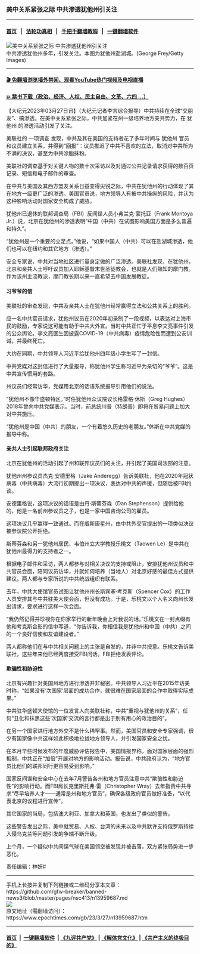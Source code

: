 ### 美中关系紧张之际 中共渗透犹他州引关注
------------------------

#### [首页](https://github.com/gfw-breaker/banned-news3/blob/master/README.md) &nbsp;&nbsp;|&nbsp;&nbsp; [法轮功真相](https://github.com/begood0513/basic/blob/master/README.md)  &nbsp;&nbsp;|&nbsp;&nbsp; [手把手翻墙教程](https://github.com/gfw-breaker/guides/wiki)  &nbsp;&nbsp;|&nbsp;&nbsp; [一键翻墙软件](https://github.com/gfw-breaker/nogfw/blob/master/README.md)  



<div><img alt="美中关系紧张之际 中共渗透犹他州引关注" class="attachment-djy_600_400 size-djy_600_400 wp-post-image" src="https://i.epochtimes.com/assets/uploads/2015/09/1509260310142262-600x400.jpg"/>
<div class="caption">
 中共渗透犹他州多年，引发关注。本图为犹他州盐湖城。(George Frey/Getty Images)
</div></div><hr/>

#### [ 🎬  免翻墙浏览墙外禁闻、观看YouTube热门视频及电视直播](https://github.com/gfw-breaker/HelloWorld)

#### [ 💥  禁书下载（政治、经济、人权、民主自由、文革、六四 ...）](https://github.com/gfw-breaker/books/blob/master/README.md)

<div><p>
 【大纪元2023年03月27日讯】（大纪元记者李言综合报导）中共持续在全球“交朋友”、搞渗透。在美中关系紧张之际，中共加紧在州一级培养地方亲共势力，在
 <ok href="https://www.epochtimes.com/gb/tag/%E7%8A%B9%E4%BB%96%E5%B7%9E.html">
  犹他州
 </ok>
 的渗透活动引发了关注。
</p>
<p>
 美联社的
 <ok href="https://apnews.com/article/china-foreign-influence-utah-legislature-mormon-church-921526d0c8eda2732c361488d20dd1b4" rel="noopener noreferrer" target="_blank">
  一项调查
 </ok>
 发现，中共及其在美国的支持者花了多年时间与
 <ok href="https://www.epochtimes.com/gb/tag/%E7%8A%B9%E4%BB%96%E5%B7%9E.html">
  犹他州
 </ok>
 官员和议员建立关系，并得到“回报”：议员推迟了中共不喜欢的立法，取消对中共所为不满的决议，甚至为中共涂脂抹粉。
</p>
<p>
 美联社的调查基于对关键人物的数十次采访以及对通过公共记录请求获得的数百页记录、短信和电子邮件的审查。
</p>
<p>
 在中共与美国及其西方盟友关系日益变得尖锐之际，中共在犹他州的行动体现了其在地方一级更广泛的渗透。美国官员说，地方领导人有被中共操纵的风险，并认为这种影响活动对国家安全构成了威胁。
</p>
<p>
 犹他州已退休的联邦调查局（FBI）反间谍人员小弗兰克‧蒙托亚（Frank Montoya Jr.）说，北京在犹他州的渗透表明“中国（中共）在试图影响美国方面是多么普遍和持久”。
</p>
<p>
 “犹他州是一个重要的立足点。”他说，“如果中国人（中共）可以在盐湖城渗透，他们也可以在纽约和其它地方（渗透）。”
</p>
<p>
 安全专家说，中共对当地社区进行量身定做的广泛渗透。美联社发现，在犹他州，北京和亲共人士呼吁议员加入耶稣基督末世圣徒教会，也就是人们熟知的摩门教。作为该州主流教派，摩门教长期以来一直希望去中国发展教徒。
</p>
<h4>
 习爷爷的信
</h4>
<p>
 美联社的审查发现，中共及亲共人士在犹他州经常赢得立法和公共关系上的胜利。
</p>
<p>
 应一名中共官员请求，犹他州议员在2020年初录制了一段视频，以表达对上海市民的鼓励，专家说这可能有助于中共大外宣。当时中共正忙于平息李文亮事件引发的公众舆论。李文亮医生因披露COVID-19（中共病毒）疫情危险性而遭到公安训诫，并最终死亡。
</p>
<p>
 大约在同期，中共领导人习近平给犹他州四年级小学生写了一封信。
</p>
<p>
 中共党媒对这封信进行了大量报导，称犹他州学生称习近平为亲切的“爷爷”。这是中共宣传惯用的套路。
</p>
<p>
 州议员们经常访华，党媒用北京的话语系统报导引用他们的说法。
</p>
<p>
 “犹他州不像华盛顿特区。”时任犹他州众议院议长格雷格‧休斯（Greg Hughes）2018年曾向中共党媒表示。当时，前总统川普（特朗普）即将在贸易问题上加大对中共施压。
</p>
<p>
 “犹他州是中国（中共）的朋友，一个有着悠久历史的老朋友。”休斯在中共党媒的报导中称。
</p>
<h4>
 亲共人士引起联邦政府关注
</h4>
<p>
 北京在犹他州的活动引起了州和联邦议员们的关注，并引起了美国司法部的注意。
</p>
<p>
 犹他州州参议员杰克‧安德里格（Jake Anderegg）告诉美联社，他在2020年冠状病毒（中共病毒）大流行初期提出一项决议，表达对中共的声援，但随后被FBI约谈。
</p>
<p>
 安德里格说，这项决议的话语是由丹‧斯蒂芬森（Dan Stephenson）提供给他的，他是一名前州参议员之子，也是一家中国咨询公司的雇员。
</p>
<p>
 这项决议几乎赢得一致通过。而在威斯康星州，由中共外交官提出的一项类似决议被参议院公开拒绝。
</p>
<p>
 斯蒂芬森和另一犹他州居民、韦伯州立大学教授乐桃文（Taowen Le）是中共在犹他州最得力的支持者之一。
</p>
<p>
 根据电子邮件和采访，两人都参与对相关决议的支持或阻止，安排犹他州议员和中共官员会面，陪同议员访华，并就如何培养（当地人）对北京好感的最佳方式提供建议。两人都与专家所说的中共统战组织有联系。
</p>
<p>
 去年，中共大使馆官员试图让犹他州州长斯宾塞‧考克斯（Spencer Cox）的工作人员安排其与中共驻美大使会面，但没有成功。于是，乐桃文以个人名义向州长发出请求，要求进行这样一次会面。
</p>
<p>
 “我仍然记得并珍视你在你家举行的新年晚会上对我说的话。”乐桃文在一封点缀有他和考克斯合影的信中写道，“你告诉我，你相信我是犹他州和中国（中共）之间的一个良好信使和友谊建设者。”
</p>
<p>
 两人都称他们在与中共相关问题上的主张是自发的，并非中共授意。乐桃文告诉美联社，这些年来他已经两度接受FBI问话。FBI拒绝发表评论。
</p>
<h4>
 欺骗性和胁迫性
</h4>
<p>
 北京有兴趣针对美国州地方进行渗透并非秘密。中共领导人习近平在2015年访美时称，“如果没有‘次国家’层面的成功合作，就很难在国家层面的合作中取得实际成果。”
</p>
<p>
 中共驻华盛顿大使馆的一位发言人向美联社称，中共“重视与犹他州的关系”，任何“丑化和抹黑这些‘次国家’交流的言行都是出于别有用心的政治目的”。
</p>
<p>
 在另一个国家进行地方外交不是什么稀罕事。然而，美国官员和安全专家强调，很少有国家像中共这样如此积极地拉拢地方领导人，并引发国家安全之忧。
</p>
<p>
 在本月早些时候发布的年度威胁评估报告中，美国情报界称，面对国家层面的强烈抵制，中共正在“加倍”开展对地方的影响活动。报告说，中共政府认为，“地方官员比他们的联邦同行更容易受到影响。”
</p>
<p>
 国家反间谍和安全中心在去年7月警告各州和地方官员注意中共“欺骗性和胁迫性”的影响行动。而FBI局长克里斯托弗‧雷（Christopher Wray）去年指责中共寻求“尽早培养人才——通常是州和地方官员”，确保各级政府官员做好准备，“以代表北京的议程进行宣传”。
</p>
<p>
 其它国家的当局，包括澳大利亚、加拿大和英国，也发出了类似的警告。
</p>
<p>
 这些警告发出之际，美中就贸易、人权、台湾的未来以及中共默许支持俄罗斯持续入侵乌克兰等问题引发的争端不断升级。
</p>
<p>
 上个月，一个疑似中共间谍气球在美国领空被发现并被击落，双方紧张局势进一步恶化。
</p>
<p>
 责任编辑：林妍#
</p>
</div>
<hr/>
手机上长按并复制下列链接或二维码分享本文章：<br/>
https://github.com/gfw-breaker/banned-news3/blob/master/pages/nsc413/n13959687.md <br/>
<a href='https://github.com/gfw-breaker/banned-news3/blob/master/pages/nsc413/n13959687.md'><img src='https://github.com/gfw-breaker/banned-news3/blob/master/pages/nsc413/n13959687.md.png'/></a> <br/>
原文地址（需翻墙访问）：https://www.epochtimes.com/gb/23/3/27/n13959687.htm


------------------------
#### [首页](https://github.com/gfw-breaker/banned-news3/blob/master/README.md) &nbsp;|&nbsp; [一键翻墙软件](https://github.com/gfw-breaker/nogfw/blob/master/README.md) &nbsp;| [《九评共产党》](https://github.com/gfw-breaker/9ping.md/blob/master/README.md#九评之一评共产党是什么) | [《解体党文化》](https://github.com/gfw-breaker/jtdwh.md/blob/master/README.md) | [《共产主义的终极目的》](https://github.com/gfw-breaker/gczydzjmd.md/blob/master/README.md)


<img src='http://gfw-breaker.win/banned-news3/pages/nsc413/n13959687.md' width='0px' height='0px'/>